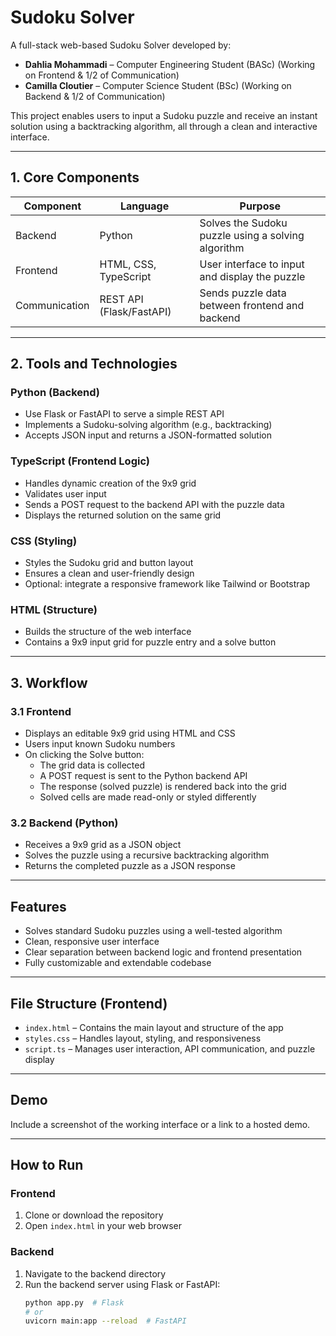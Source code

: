 # Sudoku Solver

A full-stack web-based Sudoku Solver developed by:

- **Dahlia Mohammadi** – Computer Engineering Student (BASc) (Working on Frontend & 1/2 of Communication)
- **Camilla Cloutier** – Computer Science Student (BSc) (Working on Backend & 1/2 of Communication)

This project enables users to input a Sudoku puzzle and receive an instant solution using a backtracking algorithm, all through a clean and interactive interface.

---

## 1. Core Components

| Component     | Language                | Purpose                                                  |
|---------------|-------------------------|----------------------------------------------------------|
| Backend       | Python                  | Solves the Sudoku puzzle using a solving algorithm       |
| Frontend      | HTML, CSS, TypeScript   | User interface to input and display the puzzle           |
| Communication | REST API (Flask/FastAPI)| Sends puzzle data between frontend and backend           |

---

## 2. Tools and Technologies

### Python (Backend)
- Use Flask or FastAPI to serve a simple REST API
- Implements a Sudoku-solving algorithm (e.g., backtracking)
- Accepts JSON input and returns a JSON-formatted solution

### TypeScript (Frontend Logic)
- Handles dynamic creation of the 9x9 grid
- Validates user input
- Sends a POST request to the backend API with the puzzle data
- Displays the returned solution on the same grid

### CSS (Styling)
- Styles the Sudoku grid and button layout
- Ensures a clean and user-friendly design
- Optional: integrate a responsive framework like Tailwind or Bootstrap

### HTML (Structure)
- Builds the structure of the web interface
- Contains a 9x9 input grid for puzzle entry and a solve button

---

## 3. Workflow

### 3.1 Frontend
- Displays an editable 9x9 grid using HTML and CSS
- Users input known Sudoku numbers
- On clicking the Solve button:
  - The grid data is collected
  - A POST request is sent to the Python backend API
  - The response (solved puzzle) is rendered back into the grid
  - Solved cells are made read-only or styled differently

### 3.2 Backend (Python)
- Receives a 9x9 grid as a JSON object
- Solves the puzzle using a recursive backtracking algorithm
- Returns the completed puzzle as a JSON response

---

## Features

- Solves standard Sudoku puzzles using a well-tested algorithm
- Clean, responsive user interface
- Clear separation between backend logic and frontend presentation
- Fully customizable and extendable codebase

---

## File Structure (Frontend)

- `index.html` – Contains the main layout and structure of the app
- `styles.css` – Handles layout, styling, and responsiveness
- `script.ts` – Manages user interaction, API communication, and puzzle display

---

## Demo

Include a screenshot of the working interface or a link to a hosted demo.

---

## How to Run

### Frontend
1. Clone or download the repository
2. Open `index.html` in your web browser

### Backend
1. Navigate to the backend directory
2. Run the backend server using Flask or FastAPI:
   ```bash
   python app.py  # Flask
   # or
   uvicorn main:app --reload  # FastAPI
